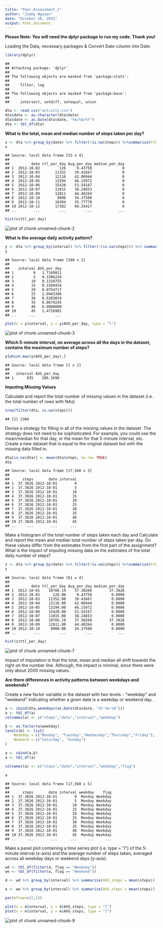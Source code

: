 ```yaml
---
title: "Peer_Assessment_1"
author: "Jimmy Nguyen"
date: "October 18, 2015"
output: html_document
---
```


**Please Note: You will need the dplyr package to run my code. Thank you!**

Loading the Data, necessary packages & Convert Date column into Date:

```r
library(dplyr)
```

```
## 
## Attaching package: 'dplyr'
## 
## The following objects are masked from 'package:stats':
## 
##     filter, lag
## 
## The following objects are masked from 'package:base':
## 
##     intersect, setdiff, setequal, union
```

```r
dta <- read.csv("activity.csv")
dta$date <- as.character(dta$date)
dta$date <- as.Date(dta$date, "%m/%d/%Y")
dta <- tbl_df(dta)
```

**What is the total, mean and median number of steps taken per day?**



```r
x <- dta %>% group_by(date) %>% filter(!is.na(steps)) %>%summarize(ttl_per_day = sum(steps), Avg_per_day = mean(steps), median_per_day = median(steps))
x
```

```
## Source: local data frame [53 x 4]
## 
##          date ttl_per_day Avg_per_day median_per_day
## 1  2012-10-02         126     0.43750              0
## 2  2012-10-03       11352    39.41667              0
## 3  2012-10-04       12116    42.06944              0
## 4  2012-10-05       13294    46.15972              0
## 5  2012-10-06       15420    53.54167              0
## 6  2012-10-07       11015    38.24653              0
## 7  2012-10-09       12811    44.48264              0
## 8  2012-10-10        9900    34.37500              0
## 9  2012-10-11       10304    35.77778              0
## 10 2012-10-12       17382    60.35417              0
## ..        ...         ...         ...            ...
```

```r
hist(x$ttl_per_day)
```

![plot of chunk unnamed-chunk-2](figure/unnamed-chunk-2-1.png) 

**What is the average daily activity pattern?**


```r
y <- dta %>% group_by(interval) %>% filter(!(is.na(steps))) %>% summarize(AVG_per_day = mean(steps))
y
```

```
## Source: local data frame [288 x 2]
## 
##    interval AVG_per_day
## 1         0   1.7169811
## 2         5   0.3396226
## 3        10   0.1320755
## 4        15   0.1509434
## 5        20   0.0754717
## 6        25   2.0943396
## 7        30   0.5283019
## 8        35   0.8679245
## 9        40   0.0000000
## 10       45   1.4716981
## ..      ...         ...
```

```r
plot(x = y$interval, y = y$AVG_per_day, type = "l")
```

![plot of chunk unnamed-chunk-3](figure/unnamed-chunk-3-1.png) 

**Which 5-minute interval, on average across all the days in the dataset, contains the maximum number of steps?**


```r
y[which.max(y$AVG_per_day),]
```

```
## Source: local data frame [1 x 2]
## 
##   interval AVG_per_day
## 1      835    206.1698
```

**Imputing Missing Values**

Calculate and report the total number of missing values in the dataset (i.e. the total number of rows with NAs)


```r
nrow(filter(dta, is.na(steps)))
```

```
## [1] 2304
```


Devise a strategy for filling in all of the missing values in the dataset. The strategy does not need to be sophisticated. For example, you could use the mean/median for that day, or the mean for that 5-minute interval, etc. Create a new dataset that is equal to the original dataset but with the missing data filled in.


```r
dta[is.na(dta)] <- mean(dta$steps, na.rm= TRUE)
dta
```

```
## Source: local data frame [17,568 x 3]
## 
##      steps       date interval
## 1  37.3826 2012-10-01        0
## 2  37.3826 2012-10-01        5
## 3  37.3826 2012-10-01       10
## 4  37.3826 2012-10-01       15
## 5  37.3826 2012-10-01       20
## 6  37.3826 2012-10-01       25
## 7  37.3826 2012-10-01       30
## 8  37.3826 2012-10-01       35
## 9  37.3826 2012-10-01       40
## 10 37.3826 2012-10-01       45
## ..     ...        ...      ...
```

Make a histogram of the total number of steps taken each day and Calculate and report the mean and median total number of steps taken per day. Do these values differ from the estimates from the first part of the assignment? What is the impact of imputing missing data on the estimates of the total daily number of steps?


```r
z <- dta %>% group_by(date) %>% filter(!is.na(steps)) %>%summarize(ttl_per_day = sum(steps), Avg_per_day = mean(steps), median_per_day = median(steps))
z
```

```
## Source: local data frame [61 x 4]
## 
##          date ttl_per_day Avg_per_day median_per_day
## 1  2012-10-01    10766.19    37.38260        37.3826
## 2  2012-10-02      126.00     0.43750         0.0000
## 3  2012-10-03    11352.00    39.41667         0.0000
## 4  2012-10-04    12116.00    42.06944         0.0000
## 5  2012-10-05    13294.00    46.15972         0.0000
## 6  2012-10-06    15420.00    53.54167         0.0000
## 7  2012-10-07    11015.00    38.24653         0.0000
## 8  2012-10-08    10766.19    37.38260        37.3826
## 9  2012-10-09    12811.00    44.48264         0.0000
## 10 2012-10-10     9900.00    34.37500         0.0000
## ..        ...         ...         ...            ...
```

```r
hist(z$ttl_per_day)
```

![plot of chunk unnamed-chunk-7](figure/unnamed-chunk-7-1.png) 

Impact of imputation is that the total, mean and median all shift towards the right on the number line. Although, the impact is minimal, since there were only about 2000 missing values.

**Are there differences in activity patterns between weekdays and weekends?**

Create a new factor variable in the dataset with two levels - "weekday" and "weekend" indicating whether a given date is a weekday or weekend day.


```r
a <- cbind(dta,weekdays(as.Date(dta$date, '%Y-%m-%d')))
a <- tbl_df(a)
colnames(a) <- c("steps","date","interval","weekday")

b <- as.factor(a$weekday)
levels(b) <- list(
    Weekday = c("Monday", "Tuesday","Wednesday","Thursday","Friday"),
    Weekend = c("Saturday", "Sunday")
)

a <- cbind(a,b)
a <- tbl_df(a)

colnames(a) <- c("steps","date","interval","weekday","flag")

a
```

```
## Source: local data frame [17,568 x 5]
## 
##      steps       date interval weekday    flag
## 1  37.3826 2012-10-01        0  Monday Weekday
## 2  37.3826 2012-10-01        5  Monday Weekday
## 3  37.3826 2012-10-01       10  Monday Weekday
## 4  37.3826 2012-10-01       15  Monday Weekday
## 5  37.3826 2012-10-01       20  Monday Weekday
## 6  37.3826 2012-10-01       25  Monday Weekday
## 7  37.3826 2012-10-01       30  Monday Weekday
## 8  37.3826 2012-10-01       35  Monday Weekday
## 9  37.3826 2012-10-01       40  Monday Weekday
## 10 37.3826 2012-10-01       45  Monday Weekday
## ..     ...        ...      ...     ...     ...
```

Make a panel plot containing a time series plot (i.e. type = "l") of the 5-minute interval (x-axis) and the average number of steps taken, averaged across all weekday days or weekend days (y-axis). 


```r
wd <- tbl_df(filter(a, flag == "Weekday"))
we <- tbl_df(filter(a, flag == "Weekend"))

d <- wd %>% group_by(interval) %>% summarize(AVG_steps = mean(steps))

e <- we %>% group_by(interval) %>% summarize(AVG_steps = mean(steps))

par(mfrow=c(2,1))

plot(x = d$interval, y = d$AVG_steps, type = "l")
plot(x = e$interval, y = e$AVG_steps, type = "l")
```

![plot of chunk unnamed-chunk-9](figure/unnamed-chunk-9-1.png) 
